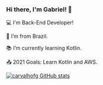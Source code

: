 ### Hi there, I'm Gabriel! 👋

:computer: I'm Back-End Developer!

:house_with_garden: I’m from Brazil.

:books: I’m currently learning Kotlin.

:outbox_tray: 2021 Goals: Learn Kotlin and AWS.

[![carvalhofg GitHub stats](https://github-readme-stats.vercel.app/api?username=carvalhofg)](https://github.com/carvalhofg/github-readme-stats)

